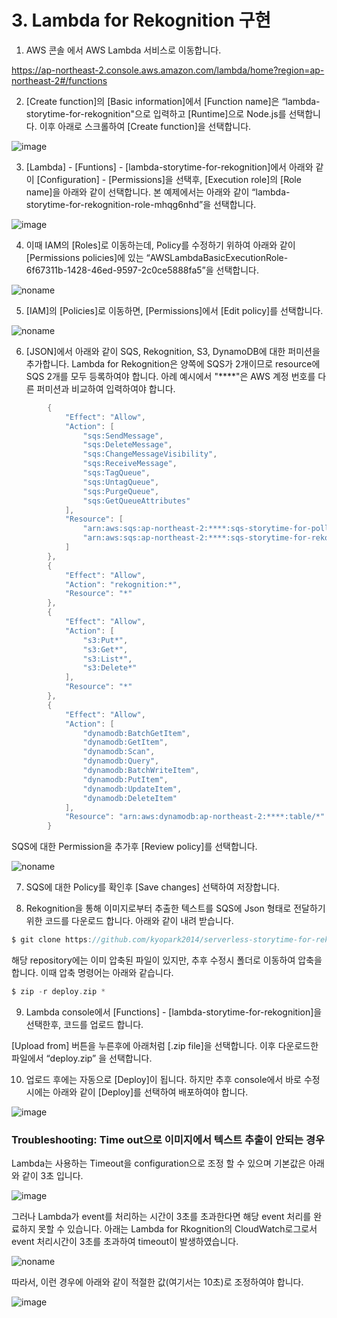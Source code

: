 # 3. Lambda for Rekognition 구현

1) AWS 콘솔 에서 AWS Lambda 서비스로 이동합니다.

https://ap-northeast-2.console.aws.amazon.com/lambda/home?region=ap-northeast-2#/functions

2) [Create function]의 [Basic information]에서 [Function name]은 “lambda-storytime-for-rekognition"으로 입력하고 [Runtime]으로 Node.js를 선택합니다. 이후 아래로 스크롤하여 [Create function]을 선택합니다.

![image](https://user-images.githubusercontent.com/52392004/156881409-03a1dba9-cd7b-46b7-8a47-9b419dbcb4d4.png)



3) [Lambda] - [Funtions] - [lambda-storytime-for-rekognition]에서 아래와 같이 [Configuration] - [Permissions]을 선택후, [Execution role]의 [Role name]을 아래와 같이 선택합니다. 본 예제에서는 아래와 같이 “lambda-storytime-for-rekognition-role-mhqg6nhd”을 선택합니다.

![image](https://user-images.githubusercontent.com/52392004/156881442-561a1813-3ecf-4416-85a7-0d9a9d2bd067.png)


4) 이때 IAM의 [Roles]로 이동하는데, Policy를 수정하기 위하여 아래와 같이 [Permissions policies]에 있는 “AWSLambdaBasicExecutionRole-6f67311b-1428-46ed-9597-2c0ce5888fa5”을 선택합니다.

![noname](https://user-images.githubusercontent.com/52392004/156881513-e5ca94ad-a936-4b15-97fc-872125117d9f.png)


5) [IAM]의 [Policies]로 이동하면, [Permissions]에서 [Edit policy]를 선택합니다.

![noname](https://user-images.githubusercontent.com/52392004/156881563-1c253ccf-0896-4bbd-a1fd-8c93e88b318d.png)


6) [JSON]에서 아래와 같이 SQS, Rekognition, S3, DynamoDB에 대한 퍼미션을 추가합니다. Lambda for Rekognition은 양쪽에 SQS가 2개이므로 resource에 SQS 2개를 모두 등록하여야 합니다. 아례 예시에서 "****"은 AWS 계정 번호를 다른 퍼미션과 비교하여 입력하여야 합니다. 

```java
        {
            "Effect": "Allow",
            "Action": [
                "sqs:SendMessage",
                "sqs:DeleteMessage",
                "sqs:ChangeMessageVisibility",
                "sqs:ReceiveMessage",
                "sqs:TagQueue",
                "sqs:UntagQueue",
                "sqs:PurgeQueue",
                "sqs:GetQueueAttributes"
            ],
            "Resource": [
                "arn:aws:sqs:ap-northeast-2:****:sqs-storytime-for-polly",
                "arn:aws:sqs:ap-northeast-2:****:sqs-storytime-for-rekognition"
            ]
        },
        {
            "Effect": "Allow",
            "Action": "rekognition:*",
            "Resource": "*"
        },
        {
            "Effect": "Allow",
            "Action": [
                "s3:Put*",
                "s3:Get*",
                "s3:List*",
                "s3:Delete*"
            ],
            "Resource": "*"
        },
        {
            "Effect": "Allow",
            "Action": [
                "dynamodb:BatchGetItem",
                "dynamodb:GetItem",
                "dynamodb:Scan",
                "dynamodb:Query",
                "dynamodb:BatchWriteItem",
                "dynamodb:PutItem",
                "dynamodb:UpdateItem",
                "dynamodb:DeleteItem"
            ],
            "Resource": "arn:aws:dynamodb:ap-northeast-2:****:table/*"
        }
```        


SQS에 대한 Permission을 추가후 [Review policy]를 선택합니다.

![noname](https://user-images.githubusercontent.com/52392004/156881636-83c3c4de-f4c7-4133-9ef5-c9553c408609.png)



7) SQS에 대한 Policy를 확인후 [Save changes] 선택하여 저장합니다.

8) Rekognition을 통해 이미지로부터 추출한 텍스트를 SQS에 Json 형태로 전달하기 위한 코드를 다운로드 합니다. 아래와 같이 내려 받습니다.
 
```c
$ git clone https://github.com/kyopark2014/serverless-storytime-for-rekognition
```
해당 repository에는 이미 압축된 파일이 있지만, 추후 수정시 폴더로 이동하여 압축을 합니다. 이때 압축 명령어는 아래와 같습니다.

```c
$ zip -r deploy.zip *
```

9) Lambda console에서 [Functions] - [lambda-storytime-for-rekognition]을 선택한후, 코드를 업로드 합니다.

[Upload from] 버튼을 누른후에 아래처럼 [.zip file]을 선택합니다. 이후 다운로드한 파일에서 “deploy.zip” 을 선택합니다.

10) 업로드 후에는 자동으로 [Deploy]이 됩니다. 하지만 추후 console에서 바로 수정시에는 아래와 같이 [Deploy]를 선택하여 배포하여야 합니다.


![image](https://user-images.githubusercontent.com/52392004/156881696-a75e958f-ca96-42e0-96bc-7c59f69bf30d.png)


### Troubleshooting: Time out으로 이미지에서 텍스트 추출이 안되는 경우

Lambda는 사용하는 Timeout을 configuration으로 조정 할 수 있으며 기본값은 아래와 같이 3초 입니다.

![image](https://user-images.githubusercontent.com/52392004/157043508-56ba5904-2eac-4bcf-b360-c85e490f3675.png)

그러나 Lambda가 event를 처리하는 시간이 3초를 초과한다면 해당 event 처리를 완료하지 못할 수 있습니다. 아래는 Lambda for Rkognition의 CloudWatch로그로서 event 처리시간이 3초를 초과하여 timeout이 발생하였습니다. 

![noname](https://user-images.githubusercontent.com/52392004/157044563-acece05a-081c-4b85-819b-d26922ffeff4.png)

따라서, 이런 경우에 아래와 같이 적절한 값(여기서는 10초)로 조정하여야 합니다.

![image](https://user-images.githubusercontent.com/52392004/157043311-a3f92487-28d6-435c-9379-df92a36f9780.png)

